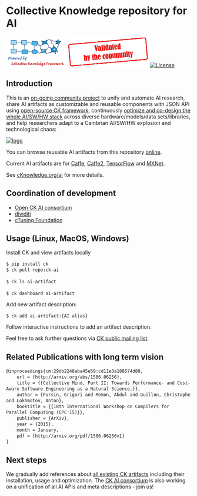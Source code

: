 # Collective Knowledge repository for AI

[![logo](https://github.com/ctuning/ck-guide-images/blob/master/logo-powered-by-ck.png)](https://github.com/ctuning/ck)
[![logo](https://github.com/ctuning/ck-guide-images/blob/master/logo-validated-by-the-community-simple.png)](http://cTuning.org)
[![License](https://img.shields.io/badge/License-BSD%203--Clause-blue.svg)](https://opensource.org/licenses/BSD-3-Clause)

## Introduction
This is an [on-going community project](http://cKnowledge.org/ai) to unify and automate AI research,
share AI artifacts as customizable and reusable components with JSON API using 
[open-source CK framework](http://github.com/ctuning/ck),
continuously [optimize and co-design the whole AI/SW/HW stack](http://cKnowledge.org/repo) 
across diverse hardware/models/data sets/libraries,
and help researchers adapt to a Cambrian AI/SW/HW explosion and technological chaos:

[![logo](http://cknowledge.org/images/ai-cloud-resize.png)](http://cKnowledge.org/ai)

You can browse reusable AI artifacts from this repository [online](http://cKnowledge.org/ai-artifacts).

Current AI artifacts are for [Caffe](https://github.com/dividiti/ck-caffe), 
[Caffe2](https://github.com/ctuning/ck-caffe2),
[TensorFlow](https://github.com/ctuning/ck-tensorflow) 
and [MXNet](https://github.com/ctuning/ck-mxnet).

See [cKnowledge.org/ai](http://cKnowledge.org/ai) for more details.

## Coordination of development
* [Open CK AI consortium](http://cKnowledge.org/partners.org)
* [dividiti](http://dividiti.com)
* [cTuning Foundation](http://cTuning.org)

## Usage (Linux, MacOS, Windows)

Install CK and view artifacts locally

```
$ pip install ck
$ ck pull repo:ck-ai

$ ck ls ai-artifact

$ ck dashboard ai-artifact
```

Add new artifact description:
```
$ ck add ai-artifact:{AI alias}
```

Follow interactive instructions to add an artifact description.

Feel free to ask further questions via [CK public mailing list](http://groups.google.com/group/collective-knowledge).

## Related Publications with long term vision

```
@inproceedings{cm:29db2248aba45e59:cd11e3a188574d80,
    url = {http://arxiv.org/abs/1506.06256},
    title = {{Collective Mind, Part II: Towards Performance- and Cost-Aware Software Engineering as a Natural Science.}},
    author = {Fursin, Grigori and Memon, Abdul and Guillon, Christophe and Lokhmotov, Anton},
    booktitle = {{18th International Workshop on Compilers for Parallel Computing (CPC'15)}},
    publisher = {ArXiv},
    year = {2015},
    month = January,
    pdf = {http://arxiv.org/pdf/1506.06256v1}
}

```

## Next steps

We gradually add references about [all existing CK artifacts](http://cknowledge.org/repo/web.php?template=cknowledge&sort_by_uoa=yes&search_by_tags=tensorflow|caffe|caffe2|cntk|mxnet&aview=yes&ignore_without_alias=yes&archive_all=yes&force_limit=200&repo_list=ck-caffe,ck-tensorflow,ck-caffe2,ck-cntk,ck-mxnet) 
including their installation, usage and optimization.
The [CK AI consortium](http://cKnowledge.org/partners.html) is also working on a unification of all AI APIs 
and meta descriptions - join us!
